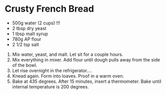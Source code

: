 # Crusty French Bread

* 500g water (2 cups)  !!!
* 2 tbsp dry yeast
* 1 tbsp malt syrup
* 780g AP flour
* 2 1/2 tsp salt

1. Mix water, yeast, and malt.  Let sit for a couple hours.
2. Mix everything in mixer.  Add flour until dough pulls away from the side of the bowl.
3. Let rise overnight in the refrigerator....
4. Knead again.  Form into loaves.  Proof in a warm oven.
5. Bake at 435 degrees. After 15 minutes, insert a thermometer.  Bake until internal temperature is 200 degrees.


